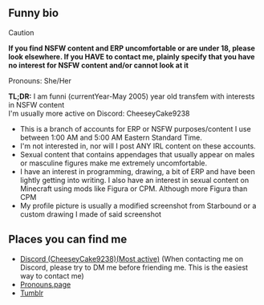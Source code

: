 ## Funny bio
> [!CAUTION] 
> **If you find NSFW content and ERP uncomfortable or are under 18, please look elsewhere. If you HAVE to contact me, plainly specify that you have no interest for NSFW content and/or cannot look at it**


Pronouns: She/Her

**TL;DR:** I am funni (currentYear-May 2005) year old transfem with interests in NSFW content<br>
I'm usually more active on Discord: CheeseyCake9238



* This is a branch of accounts for ERP or NSFW purposes/content I use between 1:00 AM and 5:00 AM Eastern Standard Time. 
* I'm not interested in, nor will I post ANY IRL content on these accounts.
* Sexual content that contains appendages that usually appear on males or masculine figures make me extremely uncomfortable.
* I have an interest in programming, drawing, a bit of ERP and have been lightly getting into writing. I also have an interest in sexual content on Minecraft using mods like Figura or CPM. Although more Figura than CPM
* My profile picture is usually a modified screenshot from Starbound or a custom drawing I made of said screenshot

## Places you can find me
* [Discord (CheeseyCake9238)(Most active)](https://discordapp.com/users/950673801153249303) 
(When contacting me on Discord, please try to DM me before friending me. This is the easiest way to contact me)<br>
* [Pronouns.page](https://en.pronouns.page/@cheeseycake923)<br>
* [Tumblr](https://cheeseycake92.tumblr.com/)<br>
